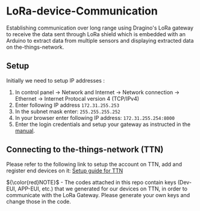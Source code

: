 # LoRa-device-Communication
Establishing communication over long range using Dragino's LoRa gateway to receive the data sent through LoRa shield which is embedded with an Arduino to extract data from multiple sensors and displaying extracted data on the-things-network.

## Setup
Initially we need to setup IP addresses :
1. In control panel -> Network and Internet -> Network connection -> Ethernet -> Internet Protocal version 4 (TCP/IPv4)
2. Enter following IP address `172.31.255.253`
3. In the subnet mask enter: `255.255.255.252`
4. In your browser enter following IP address: `172.31.255.254:8000`
5. Enter the login credentials and setup your gateway as instructed in the [manual](https://github.com/daparasyte/LoRa-device-Communication/blob/main/LPS8_LoRaWAN_Gateway_User_Manual_v1.3.2.pdf).

## Connecting to the-things-network (TTN)
Please refer to the following link to setup the account on TTN, add and register end devices on it: 
[Setup guide for TTN](https://support.digitalmatter.com/support/solutions/articles/16000122066-setup-devices-on-the-things-network-v3-)

${\color{red}NOTE}$ - The codes attached in this repo contain keys (Dev-EUI, APP-EUI, etc.) that we generated for our devices on TTN, in order to communicate with the LoRa Gateway. Please generate your own keys and change those in the code.
